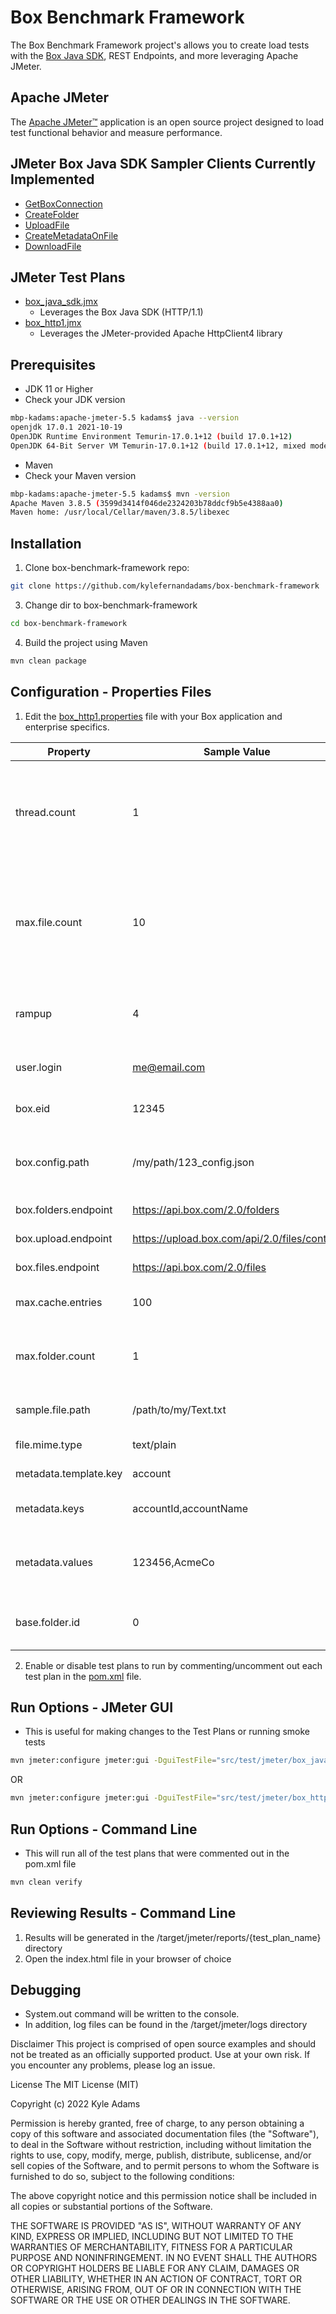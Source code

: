 Box Benchmark Framework
==================
The Box Benchmark Framework project's allows you to create load tests with the [Box Java SDK](https://github.com/box/box-java-sdk), REST Endpoints, and more leveraging Apache JMeter. 

Apache JMeter
-------------
The [Apache JMeter™](http://jmeter.apache.org/) application is an open source project designed to load test functional behavior and measure performance. 


JMeter Box Java SDK Sampler Clients Currently Implemented
------------------------------------------------
* [GetBoxConnection](https://github.com/kylefernandadams/box-benchmark-framework/blob/master/src/main/java/com/box/platform/jmeter/sampler/GetBoxConnection.java)
* [CreateFolder](https://github.com/kylefernandadams/box-benchmark-framework/blob/master/src/main/java/com/box/platform/jmeter/sampler/CreateFolder.java)
* [UploadFile](https://github.com/kylefernandadams/box-benchmark-framework/blob/master/src/main/java/com/box/platform/jmeter/sampler/UploadFile.java)
* [CreateMetadataOnFile](https://github.com/kylefernandadams/box-benchmark-framework/blob/master/src/main/java/com/box/platform/jmeter/sampler/CreateMetadataOnFile.java)
* [DownloadFile](https://github.com/kylefernandadams/box-benchmark-framework/blob/master/src/main/java/com/box/platform/jmeter/sampler/DownloadFile.java)


JMeter Test Plans
-----------------
* [box_java_sdk.jmx](https://github.com/kylefernandadams/box-benchmark-framework/blob/master/src/test/jmeter/box_java_sdk.jmx)
  * Leverages the Box Java SDK (HTTP/1.1)
* [box_http1.jmx](https://github.com/kylefernandadams/box-benchmark-framework/blob/master/src/test/jmeter/box_http1.jmx)
  * Leverages the JMeter-provided Apache HttpClient4 library

Prerequisites
-------------
* JDK 11 or Higher
* Check your JDK version
```bash
mbp-kadams:apache-jmeter-5.5 kadams$ java --version
openjdk 17.0.1 2021-10-19
OpenJDK Runtime Environment Temurin-17.0.1+12 (build 17.0.1+12)
OpenJDK 64-Bit Server VM Temurin-17.0.1+12 (build 17.0.1+12, mixed mode, sharing)
```
* Maven
* Check your Maven version
```bash
mbp-kadams:apache-jmeter-5.5 kadams$ mvn -version
Apache Maven 3.8.5 (3599d3414f046de2324203b78ddcf9b5e4388aa0)
Maven home: /usr/local/Cellar/maven/3.8.5/libexec
```

Installation
------------
1. Clone box-benchmark-framework repo:
```bash
git clone https://github.com/kylefernandadams/box-benchmark-framework
```
3. Change dir to box-benchmark-framework
```bash
cd box-benchmark-framework
```
4. Build the project using Maven
```bash
mvn clean package
```

Configuration - Properties Files
-------------
1. Edit the [box_http1.properties](https://github.com/kylefernandadams/box-benchmark-framework/blob/master/src/test/jmeter/box_http1.properties) file with your Box application and enterprise specifics.

| Property              | Sample Value                                 | Description                                                                                                                                     |
|-----------------------|----------------------------------------------|-------------------------------------------------------------------------------------------------------------------------------------------------|
| thread.count          | 1                                            | Number of threads or users to use. Keep this at 1 for now. <br/> ***Recommendation***: Start with a low number (thread.count=1)                 |
| max.file.count        | 10                                           | Total number of files to include in the load test <br/> ***Recommendation***: Start with a low number (max.file.count=1) and gradually increase |
| rampup                | 4                                            | Amount of time in seconds to ramp up before executing test threads                                                                              |
| user.login            | me@email.com                                 | Email address for the user to run the tests as                                                                                                  |
| box.eid               | 12345                                        | Box Enterprise Id used in Metadata POST requests                                                                                                |
| box.config.path       | /my/path/123_config.json                     | Path to the Box application config JSON file used for instantiating JWT connections                                                             |
| box.folders.endpoint  | https://api.box.com/2.0/folders              | Endpoint for Box folders                                                                                                                        |
| box.upload.endpoint   | https://upload.box.com/api/2.0/files/content | Endpoint for Box file upload                                                                                                                    |
| box.files.endpoint    | https://api.box.com/2.0/files                | Endpoint for Box files                                                                                                                          |
| max.cache.entries     | 100                                          | Access token cache int for Box JWT client                                                                                                       |
| max.folder.count      | 1                                            | Controls how many parent folders to create during the load test                                                                                 |
| sample.file.path      | /path/to/my/Text.txt                         | Path to the sample file used in the load tests                                                                                                  |
| file.mime.type        | text/plain                                   | Mime/type for the sample file                                                                                                                   |
| metadata.template.key | account                                      | Box metadata template key                                                                                                                       |
| metadata.keys         | accountId,accountName                        | Comma-delimited string of metadata attribute keys                                                                                               |
| metadata.values       | 123456,AcmeCo                                | Comma-delimited string of metadata attribute values that pair up with the above keys                                                            |
| base.folder.id        | 0                                            | The base folder to create folders and upload files for the performance test                                                                     |
2. Enable or disable test plans to run by commenting/uncomment out each test plan in the [pom.xml](/pom.xml#L114) file. 

Run Options - JMeter GUI
-------------
* This is useful for making changes to the Test Plans or running smoke tests
```bash
mvn jmeter:configure jmeter:gui -DguiTestFile="src/test/jmeter/box_java_sdk.jmx"
```
OR
```bash
mvn jmeter:configure jmeter:gui -DguiTestFile="src/test/jmeter/box_http1.jmx"
```

Run Options - Command Line
-------------
* This will run all of the test plans that were commented out in the pom.xml file
```bash
mvn clean verify
```

Reviewing Results - Command Line
-------------
1. Results will be generated in the /target/jmeter/reports/{test_plan_name} directory
2. Open the index.html file in your browser of choice

Debugging
------------
* System.out command will be written to the console.
* In addition, log files can be found in the /target/jmeter/logs directory


Disclaimer
This project is comprised of open source examples and should not be treated as an officially supported product. Use at your own risk. If you encounter any problems, please log an issue.

License
The MIT License (MIT)

Copyright (c) 2022 Kyle Adams

Permission is hereby granted, free of charge, to any person obtaining a copy of this software and associated documentation files (the "Software"), to deal in the Software without restriction, including without limitation the rights to use, copy, modify, merge, publish, distribute, sublicense, and/or sell copies of the Software, and to permit persons to whom the Software is furnished to do so, subject to the following conditions:

The above copyright notice and this permission notice shall be included in all copies or substantial portions of the Software.

THE SOFTWARE IS PROVIDED "AS IS", WITHOUT WARRANTY OF ANY KIND, EXPRESS OR IMPLIED, INCLUDING BUT NOT LIMITED TO THE WARRANTIES OF MERCHANTABILITY, FITNESS FOR A PARTICULAR PURPOSE AND NONINFRINGEMENT. IN NO EVENT SHALL THE AUTHORS OR COPYRIGHT HOLDERS BE LIABLE FOR ANY CLAIM, DAMAGES OR OTHER LIABILITY, WHETHER IN AN ACTION OF CONTRACT, TORT OR OTHERWISE, ARISING FROM, OUT OF OR IN CONNECTION WITH THE SOFTWARE OR THE USE OR OTHER DEALINGS IN THE SOFTWARE.